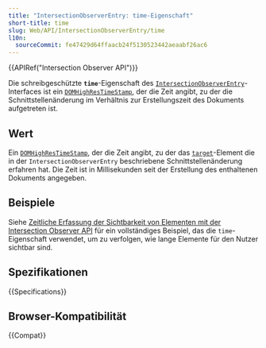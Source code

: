 ```yaml
---
title: "IntersectionObserverEntry: time-Eigenschaft"
short-title: time
slug: Web/API/IntersectionObserverEntry/time
l10n:
  sourceCommit: fe47429d64ffaacb24f5130523442aeaabf26ac6
---
```


{{APIRef("Intersection Observer API")}}

Die schreibgeschützte **`time`**-Eigenschaft des [`IntersectionObserverEntry`](/de/docs/Web/API/IntersectionObserverEntry)-Interfaces ist ein [`DOMHighResTimeStamp`](/de/docs/Web/API/DOMHighResTimeStamp), der die Zeit angibt, zu der die Schnittstellenänderung im Verhältnis zur Erstellungszeit des Dokuments aufgetreten ist.

## Wert

Ein [`DOMHighResTimeStamp`](/de/docs/Web/API/DOMHighResTimeStamp), der die Zeit angibt, zu der das [`target`](/de/docs/Web/API/IntersectionObserverEntry/target)-Element die in der `IntersectionObserverEntry` beschriebene Schnittstellenänderung erfahren hat. Die Zeit ist in Millisekunden seit der Erstellung des enthaltenen Dokuments angegeben.

## Beispiele

Siehe [Zeitliche Erfassung der Sichtbarkeit von Elementen mit der Intersection Observer API](/de/docs/Web/API/Intersection_Observer_API/Timing_element_visibility) für ein vollständiges Beispiel, das die `time`-Eigenschaft verwendet, um zu verfolgen, wie lange Elemente für den Nutzer sichtbar sind.

## Spezifikationen

{{Specifications}}

## Browser-Kompatibilität

{{Compat}}
